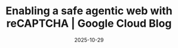 ---
title: "Enabling a safe agentic web with reCAPTCHA | Google Cloud Blog"
date: 2025-10-29
externalLink: https://cloud.google.com/blog/products/identity-security/enabling-a-safe-agentic-web-with-recaptcha
---